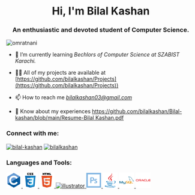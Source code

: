 <h1 align="center">Hi, I'm Bilal Kashan</h1>
<h3 align="center">An enthusiastic and devoted student of Computer Science.</h3>
<p align="left"> <img src="https://komarev.com/ghpvc/?username=omratnani&label=Profile%20views&color=0e75b6&style=flat" alt="omratnani" /> </p>

- 🌱 I’m currently learning *Bechlors of Computer Science at SZABIST Karachi.*

- 👨‍💻 All of my projects are available at [https://github.com/bilalkashan/Projects](https://github.com/bilalkashan/Projects))

- 📫 How to reach me *bilalkashan03@gmail.com*

- 📄 Know about my experiences [https://github.com/bilalkashan/Bilal-kashan/blob/main/Resume-Bilal Kashan.pdf](https://github.com/bilalkashan/Bilal-Kashan/blob/main/Resume-Bilal%20Kashan.pdf)

<h3 align="left">Connect with me:</h3>
<p align="left">
<a href="https://www.linkedin.com/in/bilal-kashan24/" target="blank"><img align="center" src="https://raw.githubusercontent.com/rahuldkjain/github-profile-readme-generator/master/src/images/icons/Social/linked-in-alt.svg" alt="bilal-kashan" height="30" width="40" /></a>
<a href="https://kaggle.com/bilalkashan" target="blank"><img align="center" src="https://raw.githubusercontent.com/rahuldkjain/github-profile-readme-generator/master/src/images/icons/Social/kaggle.svg" alt="bilalkashan" height="30" width="40" /></a>
</p>

<h3 align="left">Languages and Tools:</h3>
<p align="left"> <a href="https://www.cprogramming.com/" target="_blank" rel="noreferrer">
<img src="https://raw.githubusercontent.com/devicons/devicon/master/icons/c/c-original.svg" alt="c" width="40" height="40"/> </a>  
<a href="https://www.w3schools.com/css/" target="_blank" rel="noreferrer"> 
<img src="https://raw.githubusercontent.com/devicons/devicon/master/icons/css3/css3-original-wordmark.svg" alt="css3" width="40" height="40"/> </a> 
<a href="https://www.w3.org/html/" target="_blank" rel="noreferrer"> 
<img src="https://raw.githubusercontent.com/devicons/devicon/master/icons/html5/html5-original-wordmark.svg" alt="html5" width="40" height="40"/> </a> 
<a href="https://www.adobe.com/in/products/illustrator.html" target="_blank" rel="noreferrer"> 
<img src="https://www.vectorlogo.zone/logos/adobe_illustrator/adobe_illustrator-icon.svg" alt="illustrator" width="40" height="40"/> </a> 
<a href="https://www.photoshop.com/en" target="_blank" rel="noreferrer"> 
<img src="https://raw.githubusercontent.com/devicons/devicon/master/icons/photoshop/photoshop-line.svg" alt="photoshop" width="40" height="40"/> </a> 
<a href="https://www.java.com" target="_blank" rel="noreferrer"> 
<img src="https://raw.githubusercontent.com/devicons/devicon/master/icons/java/java-original.svg" alt="java" width="40" height="40"/> </a> 
<a href="https://www.mysql.com/" target="_blank" rel="noreferrer"> 
<img src="https://raw.githubusercontent.com/devicons/devicon/master/icons/mysql/mysql-original-wordmark.svg" alt="mysql" width="40" height="40"/> </a> 
<a href="https://www.oracle.com/" target="_blank" rel="noreferrer"> 
<img src="https://raw.githubusercontent.com/devicons/devicon/master/icons/oracle/oracle-original.svg" alt="oracle" width="40" height="40"/> </a> 
 
</p>
